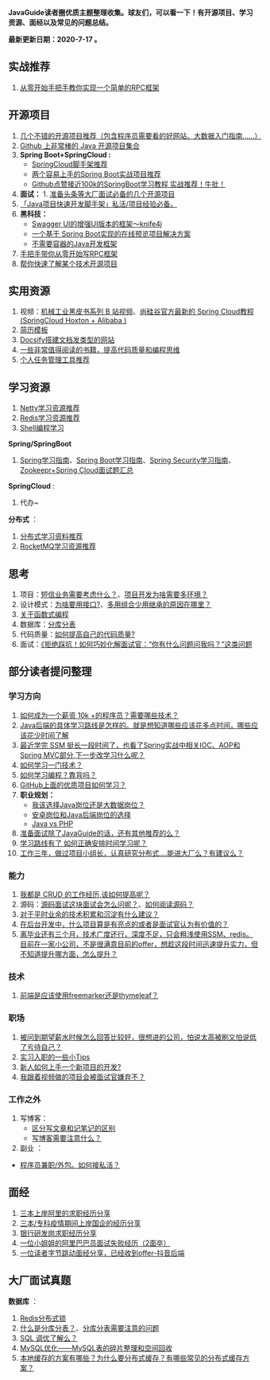 **JavaGuide读者圈优质主题整理收集。球友们，可以看一下！有开源项目、学习资源、面经以及常见的问题总结。**

**最新更新日期：2020-7-17 。**

## 实战推荐

1. [从零开始手把手教你实现一个简单的RPC框架](https://t.zsxq.com/iIUv7Mn)

## 开源项目

1. [几个不错的开源项目推荐（包含程序员需要看的好网站、大数据入门指南......）](https://t.zsxq.com/2Rz3jei)
2. [Github 上非常棒的 Java 开源项目集合](https://t.zsxq.com/J2ZNVvN)
3. **Spring Boot+SpringCloud :**
   - [SpringCloud脚手架推荐](https://t.zsxq.com/jaAqrjM)
   - [两个容易上手的Spring Boot实战项目推荐](https://t.zsxq.com/QFuVBqj)
   - [Github点赞接近100k的SpringBoot学习教程 实战推荐！牛批！](https://mp.weixin.qq.com/s/uoZ0uvLfC_CagkHSE49Z3A)
4. **面试：** 1. [准备头条等大厂面试必备的几个开源项目](https://t.zsxq.com/2FQzn2J)
5. [「Java项目快速开发脚手架」私活/项目经验必备。](https://t.zsxq.com/ByzZ3jQ)
6. **黑科技：**
   - [Swagger UI的增强UI版本的框架～knife4j](https://t.zsxq.com/ey3JAUf)
   - [一个基于 Spring Boot实现的在线预览项目解决方案](https://t.zsxq.com/eae2fQb)
   - [不需要容器的Java开发框架](https://t.zsxq.com/RNFe2ba)
7. [手把手带你从零开始写RPC框架](https://t.zsxq.com/aeae62r)
8. [帮你快速了解某个技术开源项目](https://t.zsxq.com/uVzJUjU)

## 实用资源

1. 视频：[机械工业黑皮书系列 B 站视频](https://t.zsxq.com/3zByFia)、[尚硅谷官方最新的 Spring Cloud教程(SpringCloud Hoxton + Alibaba )](https://t.zsxq.com/RVZfMBq)
4. [简历模板](https://t.zsxq.com/6yfaAU3)
5. [Docsify搭建文档发类型的网站](https://t.zsxq.com/FYBYjqb)
6. [一些非常值得阅读的书籍，提高代码质量和编程思维](https://t.zsxq.com/rnyv333)
6. [个人任务管理工具推荐](https://t.zsxq.com/B6unUfa)

## 学习资源

1. [Netty学习资源推荐](https://t.zsxq.com/FiYniyv)
2. [Redis学习资源推荐](https://t.zsxq.com/2Z7immy)
3. [Shell编程学习](https://t.zsxq.com/6iIQJIU)

**Spring/SpringBoot**

1. [Spring学习指南](https://t.zsxq.com/AyNrfIm)、[Spring Boot学习指南](https://t.zsxq.com/3fuR72f)、[Spring Security学习指南](https://t.zsxq.com/VJAmU3N)、[Zookeepr+Spring Cloud面试题汇总](https://t.zsxq.com/AyZNVNv)

**SpringCloud** :

1. 代办~

**分布式** ：

1. [分布式学习资料推荐](https://t.zsxq.com/IImMV3f)
2. [RocketMQ学习资源推荐](https://t.zsxq.com/ufQNZzV)

## 思考

1. 项目：[短信业务需要考虑什么？](https://t.zsxq.com/ma66ImE)、[项目开发为啥需要多环境？](https://t.zsxq.com/VRZrbmM)
2. 设计模式：[为啥要用接口?](https://t.zsxq.com/nqFmQ3v)、[多用组合少用继承的原因在哪里？](https://t.zsxq.com/FMRjaqF)
3. [关于函数式编程](https://t.zsxq.com/y7mmIAQ)
4. 数据库：[分库分表](https://t.zsxq.com/IY7q3vN)
5. 代码质量：[如何提高自己的代码质量?](https://t.zsxq.com/emyBmMr)
6. 面试：[《拒绝踩坑！如何巧妙化解面试官：“你有什么问题问我吗？”这类问题](https://t.zsxq.com/vBYbYfY)

## 部分读者提问整理

### 学习方向

1.  [如何成为一个薪资 10k +的程序员？需要哪些技术？](https://t.zsxq.com/r37QJeE)
2.  [Java后端的具体学习路线是怎样的。就是想知道哪些应该花多点时间，哪些应该花少时间了解](https://t.zsxq.com/EyfqrZN)
3.  [最近学完 SSM 挺长一段时间了，也看了Spring实战中相关IOC、AOP和Spring MVC部分,下一步改学习什么呢？](https://t.zsxq.com/YJiqvbY)
4.  [如何学习一门技术？](https://t.zsxq.com/j6YRzvF)
5.  [如何学习编程？靠背吗？](https://t.zsxq.com/iIemM3F)
6.  [GitHub上面的优质项目如何学习？](https://t.zsxq.com/AMnqJE6)
7.  **职业规划：**
    - [我该选择Java岗位还是大数据岗位？](https://articles.zsxq.com/id_wto1iwd5g72o.html)
    - [安卓岗位和Java后端岗位的选择](https://t.zsxq.com/QjiY7aA)
    - [Java vs  PHP](https://t.zsxq.com/3nyr7ma)
8.  [准备面试除了JavaGuide的话，还有其他推荐的么？](https://t.zsxq.com/vfmiIi6)
9.  [学习路线有了 如何正确安排时间学习呢？](https://t.zsxq.com/VVJmmm6)
10.  [工作三年，做过项目小组长，认真研究分布式....能进大厂么？有建议么？](https://wx.zsxq.com/dweb2/index/group/init)

### 能力

1. [我都是 CRUD 的工作经历,该如何提高呢？](https://t.zsxq.com/r37QJeE)
2. 源码：[源码面试这块面试会怎么问呢？](https://t.zsxq.com/m66yJiy)、[如何阅读源码？](https://t.zsxq.com/UVrRFem)
3. [对于平时业余的技术积累和沉淀有什么建议？](https://t.zsxq.com/MR3FEAQ)
4. [在后台开发中，什么项目算是有亮点的或者是面试官认为有价值的？](https://t.zsxq.com/z72NByF)
5. [离毕业还有三个月，技术广度还行，深度不足，只会粗浅使用SSM、redis。目前在一家小公司，不是很满意目前的offer，想趁这段时间迅速提升实力，但不知道提升哪方面，怎么提升？](https://t.zsxq.com/rnMnmqv)

### 技术

1. [前端是应该使用freemarker还是thymeleaf？](https://t.zsxq.com/vfmiIi6)

### 职场

1. [被问到期望薪水时候怎么回答比较好，很想进的公司，怕说太高被刷又怕说低了亏待自己？](https://wx.zsxq.com/dweb2/index/group/init)
2. [实习入职的一些小Tips](https://t.zsxq.com/BEEQ3rZ)
3. [新人如何上手一个新项目的开发?](https://t.zsxq.com/zJu7UNJ)
4. [我跟着视频做的项目会被面试官嫌弃不？](https://t.zsxq.com/ImEIqrb)

### 工作之外

1. 写博客：
   - [区分写文章和记笔记的区别](https://t.zsxq.com/FeqVNrB)
   - [写博客需要注意什么？](https://t.zsxq.com/zvByfUz)
2. 副业  ：
  - [程序员兼职/外包。如何接私活？](https://t.zsxq.com/eqvVrZ7)

## 面经

1. [三本上岸阿里的求职经历分享](https://t.zsxq.com/2vnA6QB)
2. [三本/专科疫情期间上岸国企的经历分享](https://t.zsxq.com/zbubyVV)
3. [银行研发岗求职经历分享](https://t.zsxq.com/VVJEeaU)
4. [一位小姐姐的阿里巴巴员面试失败经历（2面卒）](https://t.zsxq.com/6y7urFy)
5. [一位读者字节跳动面经分享，已经收到offer-抖音后端](https://t.zsxq.com/uNfuRjY)

## 大厂面试真题

**数据库** ：

1. [Redis分布式锁](https://t.zsxq.com/6IaEimY)
2. [什么是分库分表？](https://t.zsxq.com/3FQN7q7)、[分库分表需要注意的问题](https://t.zsxq.com/IY7q3vN)
4. [SQL 调优了解么？](https://t.zsxq.com/Uf2rfQJ)
4. [MySQL优化——MySQL表的碎片整理和空间回收](https://t.zsxq.com/2NBY7AI) 
5. [本地缓存的方案有哪些？为什么要分布式缓存？有哪些常见的分布式缓存方案？](https://t.zsxq.com/NFyFiEu)




